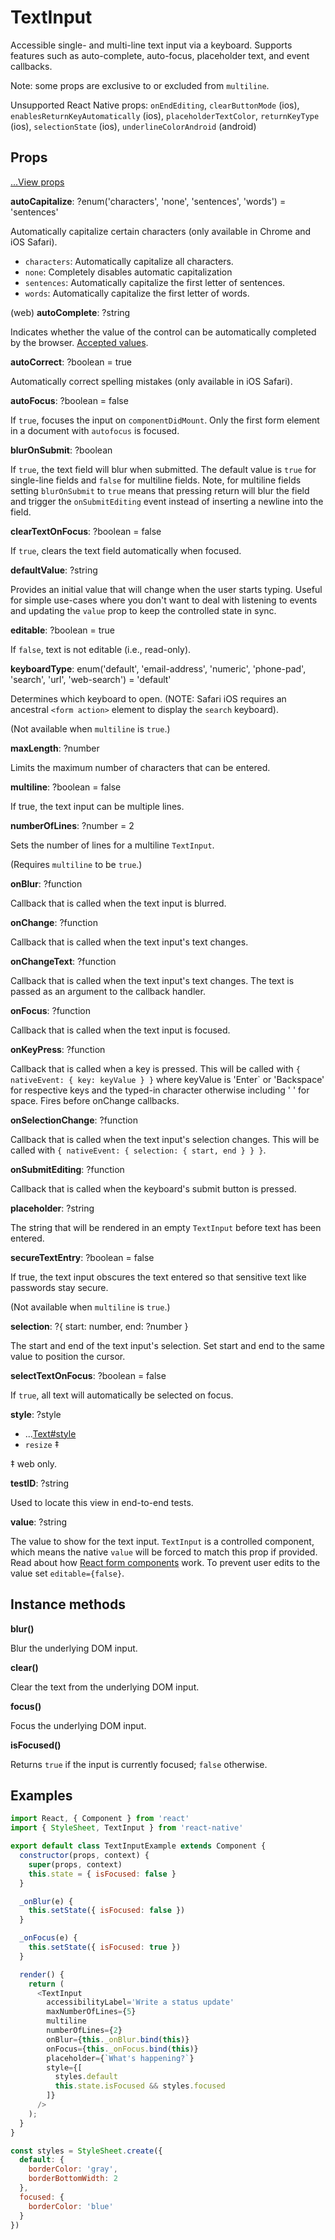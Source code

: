 # TextInput

Accessible single- and multi-line text input via a keyboard. Supports features
such as auto-complete, auto-focus, placeholder text, and event callbacks.

Note: some props are exclusive to or excluded from `multiline`.

Unsupported React Native props:
`onEndEditing`,
`clearButtonMode` (ios),
`enablesReturnKeyAutomatically` (ios),
`placeholderTextColor`,
`returnKeyType` (ios),
`selectionState` (ios),
`underlineColorAndroid` (android)

## Props

[...View props](./View.md)

**autoCapitalize**: ?enum('characters', 'none', 'sentences', 'words') = 'sentences'

Automatically capitalize certain characters (only available in Chrome and iOS Safari).

* `characters`: Automatically capitalize all characters.
* `none`: Completely disables automatic capitalization
* `sentences`: Automatically capitalize the first letter of sentences.
* `words`: Automatically capitalize the first letter of words.

(web) **autoComplete**: ?string

Indicates whether the value of the control can be automatically completed by
the browser. [Accepted values](https://developer.mozilla.org/en-US/docs/Web/HTML/Element/input).

**autoCorrect**: ?boolean = true

Automatically correct spelling mistakes  (only available in iOS Safari).

**autoFocus**: ?boolean = false

If `true`, focuses the input on `componentDidMount`. Only the first form element
in a document with `autofocus` is focused.

**blurOnSubmit**: ?boolean

If `true`, the text field will blur when submitted. The default value is `true`
for single-line fields and `false` for multiline fields. Note, for multiline
fields setting `blurOnSubmit` to `true` means that pressing return will blur
the field and trigger the `onSubmitEditing` event instead of inserting a
newline into the field.

**clearTextOnFocus**: ?boolean = false

If `true`, clears the text field automatically when focused.

**defaultValue**: ?string

Provides an initial value that will change when the user starts typing. Useful
for simple use-cases where you don't want to deal with listening to events and
updating the `value` prop to keep the controlled state in sync.

**editable**: ?boolean = true

If `false`, text is not editable (i.e., read-only).

**keyboardType**: enum('default', 'email-address', 'numeric', 'phone-pad', 'search', 'url', 'web-search') = 'default'

Determines which keyboard to open. (NOTE: Safari iOS requires an ancestral
`<form action>` element to display the `search` keyboard).

(Not available when `multiline` is `true`.)

**maxLength**: ?number

Limits the maximum number of characters that can be entered.

**multiline**: ?boolean = false

If true, the text input can be multiple lines.

**numberOfLines**: ?number = 2

Sets the number of lines for a multiline `TextInput`.

(Requires `multiline` to be `true`.)

**onBlur**: ?function

Callback that is called when the text input is blurred.

**onChange**: ?function

Callback that is called when the text input's text changes.

**onChangeText**: ?function

Callback that is called when the text input's text changes. The text is passed
as an argument to the callback handler.

**onFocus**: ?function

Callback that is called when the text input is focused.

**onKeyPress**: ?function

Callback that is called when a key is pressed. This will be called with `{
nativeEvent: { key: keyValue } }` where keyValue is 'Enter` or 'Backspace' for
respective keys and the typed-in character otherwise including ' ' for space.
Fires before onChange callbacks.

**onSelectionChange**: ?function

Callback that is called when the text input's selection changes. This will be called with
`{ nativeEvent: { selection: { start, end } } }`.

**onSubmitEditing**: ?function

Callback that is called when the keyboard's submit button is pressed.

**placeholder**: ?string

The string that will be rendered in an empty `TextInput` before text has been
entered.

**secureTextEntry**: ?boolean = false

If true, the text input obscures the text entered so that sensitive text like
passwords stay secure.

(Not available when `multiline` is `true`.)

**selection**: ?{ start: number, end: ?number }

The start and end of the text input's selection. Set start and end to the same value to position the cursor.

**selectTextOnFocus**: ?boolean = false

If `true`, all text will automatically be selected on focus.

**style**: ?style

+ ...[Text#style](./Text.md)
+ `resize` ‡

‡ web only.

**testID**: ?string

Used to locate this view in end-to-end tests.

**value**: ?string

The value to show for the text input. `TextInput` is a controlled component,
which means the native `value` will be forced to match this prop if provided.
Read about how [React form
components](https://facebook.github.io/react/docs/forms.html) work. To prevent
user edits to the value set `editable={false}`.

## Instance methods

**blur()**

Blur the underlying DOM input.

**clear()**

Clear the text from the underlying DOM input.

**focus()**

Focus the underlying DOM input.

**isFocused()**

Returns `true` if the input is currently focused; `false` otherwise.

## Examples

```js
import React, { Component } from 'react'
import { StyleSheet, TextInput } from 'react-native'

export default class TextInputExample extends Component {
  constructor(props, context) {
    super(props, context)
    this.state = { isFocused: false }
  }

  _onBlur(e) {
    this.setState({ isFocused: false })
  }

  _onFocus(e) {
    this.setState({ isFocused: true })
  }

  render() {
    return (
      <TextInput
        accessibilityLabel='Write a status update'
        maxNumberOfLines={5}
        multiline
        numberOfLines={2}
        onBlur={this._onBlur.bind(this)}
        onFocus={this._onFocus.bind(this)}
        placeholder={`What's happening?`}
        style={[
          styles.default
          this.state.isFocused && styles.focused
        ]}
      />
    );
  }
}

const styles = StyleSheet.create({
  default: {
    borderColor: 'gray',
    borderBottomWidth: 2
  },
  focused: {
    borderColor: 'blue'
  }
})
```
